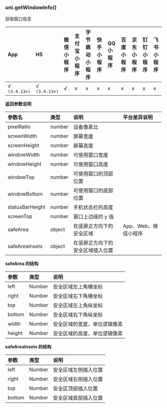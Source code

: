 ### uni.getWindowInfo()

获取窗口信息

|App|H5|微信小程序|支付宝小程序|字节跳动小程序|快手小程序|QQ小程序|百度小程序|京东小程序|钉钉小程序|飞书小程序|
|:-|:-|:-|:-|:-|:-|:-|:-|:-|:-|:-|
|√ `(3.4.13+)`|√ `(3.4.13+)`|√|x|x|x|x|x|x|x|x|

**返回参数说明**

|参数名|类型|说明|平台差异说明|
|:-|:-|:-|:-|
|pixelRatio     |number|设备像素比||
|screenWidth		|number|屏幕宽度||
|screenHeight		|number|屏幕高度||
|windowWidth		|number|可使用窗口宽度||
|windowHeight		|number|可使用窗口高度||
|windowTop			|number|可使用窗口的顶部位置||				
|windowBottom		|number|可使用窗口的底部位置||
|statusBarHeight	|number|手机状态栏的高度||
|screenTop	|number|窗口上边缘的 y 值||
|safeArea			|object|在竖屏正方向下的安全区域|App、Web、微信小程序||
|safeAreaInsets		|object|在竖屏正方向下的安全区域插入位置||

**safeArea 的结构**

|参数	|类型	|说明							|
|:-		|:-								|:-								|
|left	|Number	|安全区域左上角横坐标			|
|right	|Number	|安全区域右下角横坐标			|
|top	|Number	|安全区域左上角纵坐标			|
|bottom	|Number	|安全区域右下角纵坐标			|
|width	|Number	|安全区域的宽度，单位逻辑像素	|
|height	|Number	|安全区域的高度，单位逻辑像素	|

**safeAreaInsets 的结构**

|参数	|类型	|说明							|
|:-		|:-								|:-								|
|left	|Number	|安全区域左侧插入位置			|
|right	|Number	|安全区域右侧插入位置			|
|top	|Number	|安全区顶部插入位置			|
|bottom	|Number	|安全区域底部插入位置			|